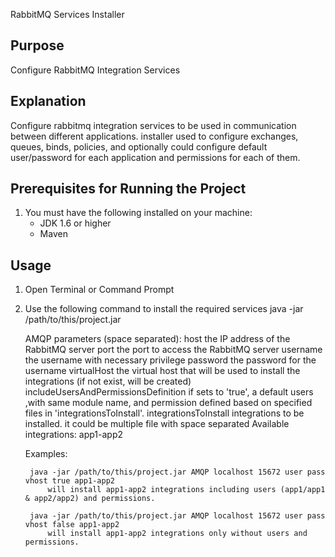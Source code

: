 RabbitMQ Services Installer

Purpose
-------
Configure RabbitMQ Integration Services


Explanation
-----------
Configure rabbitmq integration services to be used in communication between
different applications. installer used to configure exchanges, queues, binds,
policies, and optionally could configure default user/password for each
application and permissions for each of them.


Prerequisites for Running the Project
-------------------------------------
1. You must have the following installed on your machine:
   - JDK 1.6 or higher
   - Maven


Usage
------
1. Open Terminal or Command Prompt
2. Use the following command to install the required services
		java -jar /path/to/this/project.jar <parameters>		
	
	AMQP parameters (space separated):
		host									the IP address of the RabbitMQ server
		port									the port to access the RabbitMQ server
		username								the username with necessary privilege 
		password								the password for the username
		virtualHost								the virtual host that will be used to install the integrations (if not exist, will be created)
		includeUsersAndPermissionsDefinition	if sets to 'true', a default users ,with same module name, and permission defined based on  specified files in 'integrationsToInstall'. 
		integrationsToInstall					integrations to be installed. it could be multiple file with space separated
												Available integrations:
													app1-app2
													
	Examples:
			
		java -jar /path/to/this/project.jar AMQP localhost 15672 user pass vhost true app1-app2
			will install app1-app2 integrations including users (app1/app1 & app2/app2) and permissions.
			
		java -jar /path/to/this/project.jar AMQP localhost 15672 user pass vhost false app1-app2
			will install app1-app2 integrations only without users and permissions.
			
			
		 
